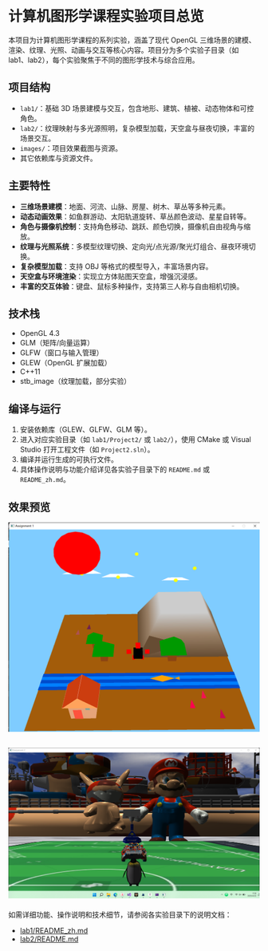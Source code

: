 # 计算机图形学课程实验项目总览

本项目为计算机图形学课程的系列实验，涵盖了现代 OpenGL 三维场景的建模、渲染、纹理、光照、动画与交互等核心内容。项目分为多个实验子目录（如 lab1、lab2），每个实验聚焦于不同的图形学技术与综合应用。

## 项目结构

- `lab1/`：基础 3D 场景建模与交互，包含地形、建筑、植被、动态物体和可控角色。
- `lab2/`：纹理映射与多光源照明，复杂模型加载，天空盒与昼夜切换，丰富的场景交互。
- `images/`：项目效果截图与资源。
- 其它依赖库与资源文件。

## 主要特性

- **三维场景建模**：地面、河流、山脉、房屋、树木、草丛等多种元素。
- **动态动画效果**：如鱼群游动、太阳轨道旋转、草丛颜色波动、星星自转等。
- **角色与摄像机控制**：支持角色移动、跳跃、颜色切换，摄像机自由视角与缩放。
- **纹理与光照系统**：多模型纹理切换、定向光/点光源/聚光灯组合、昼夜环境切换。
- **复杂模型加载**：支持 OBJ 等格式的模型导入，丰富场景内容。
- **天空盒与环境渲染**：实现立方体贴图天空盒，增强沉浸感。
- **丰富的交互体验**：键盘、鼠标多种操作，支持第三人称与自由相机切换。

## 技术栈

- OpenGL 4.3
- GLM（矩阵/向量运算）
- GLFW（窗口与输入管理）
- GLEW（OpenGL 扩展加载）
- C++11
- stb_image（纹理加载，部分实验）

## 编译与运行

1. 安装依赖库（GLEW、GLFW、GLM 等）。
2. 进入对应实验目录（如 `lab1/Project2/` 或 `lab2/`），使用 CMake 或 Visual Studio 打开工程文件（如 `Project2.sln`）。
3. 编译并运行生成的可执行文件。
4. 具体操作说明与功能介绍详见各实验子目录下的 `README.md` 或 `README_zh.md`。

## 效果预览

![场景预览1](images/screenshot.png)

![场景预览2](/lab2/images/实现效果.png)
---

如需详细功能、操作说明和技术细节，请参阅各实验目录下的说明文档：

- [lab1/README_zh.md](lab1/README_zh.md)
- [lab2/README.md](lab2/README.md)